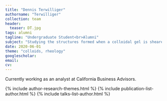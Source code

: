 ```yaml
---
title: "Dennis Terwilliger"
authorname: "Terwilliger"
collection: team
header:
  teaser: DT.jpg
tags: alumni
tagline: "Undergraduate Student<br>Alumni"
subject: "Studying the structures formed when a colloidal gel is sheared"
date: 2020-06-01
theme: "colloids, rheology"
googlescholar: 
email: 
cv: 
---
```


<p align= "justify">
Currently working as an analyst at California Business Advisors. 

{% include author-research-themes.html %}
{% include publication-list-author.html %}
{% include talks-list-author.html %}